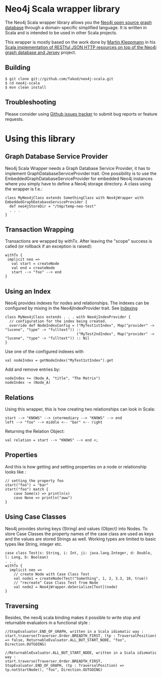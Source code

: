 Neo4j Scala wrapper library
=======================

The Neo4j Scala wrapper library allows you the [Neo4j open source graph database](http://neo4j.org/) through a
domain-specific simplified language. It is written in Scala and is intended
to be used in other Scala projects.

This wrapper is mostly based on the work done by [Martin Kleppmann](http://twitter.com/martinkl) in his [Scala implementation of RESTful JSON HTTP resources on top of the Neo4j graph database and Jersey](http://github.com/ept/neo4j-resources) project.


Building
--------

    $ git clone git://github.com/fakod/neo4j-scala.git
    $ cd neo4j-scala
    $ mvn clean install

Troubleshooting
---------------

Please consider using [Github issues tracker](http://github.com/fakod/neo4j-scala/issues) to submit bug reports or feature requests.


Using this library
==================

Graph Database Service Provider
------------------------------
Neo4j Scala Wrapper needs a Graph Database Service Provider, it has to implement GraphDatabaseServiceProvider trait.
One possibility is to use the EmbeddedGraphDatabaseServiceProvider for embedded Neo4j instances where you simply have to define a Neo4j storage directory.
A class using the wrapper is f.e.:

    class MyNeo4jClass extends SomethingClass with Neo4jWrapper with EmbeddedGraphDatabaseServiceProvider {
      def neo4jStoreDir = "/tmp/temp-neo-test"
      . . .
    }

Transaction Wrapping
--------------------
Transactions are wrapped by withTx. After leaving the "scope" success is called (or rollback if an exception is raised):

    withTx {
     implicit neo =>
       val start = createNode
       val end = createNode
       start --> "foo" --> end
    }

Using an Index
---------------------
Neo4j provides indexes for nodes and relationships. The indexes can be configured by mixing in the Neo4jIndexProvider trait. See [Indexing](http://docs.neo4j.org/chunked/stable/indexing.html)

    class MyNeo4jClass extends . . . with Neo4jIndexProvider {
      // configuration for the index being created.
      override def NodeIndexConfig = ("MyTest1stIndex", Map("provider" -> "lucene", "type" -> "fulltext")) ::
                                     ("MyTest2ndIndex", Map("provider" -> "lucene", "type" -> "fulltext")) :: Nil
    }

Use one of the configured indexes with

    val nodeIndex = getNodeIndex("MyTest1stIndex").get

Add and remove entries by:

    nodeIndex += (Node_A, "title", "The Matrix")
    nodeIndex -= (Node_A)

Relations
---------

Using this wrapper, this is how creating two relationships can look in Scala:

    start --> "KNOWS" --> intermediary --> "KNOWS" --> end
    left --> "foo" --> middle <-- "bar" <-- right

Returning the Relation Object:

    val relation = start --> "KNOWS" --> end <;

Properties
----------

And this is how getting and setting properties on a node or relationship looks like :

    // setting the property foo
    start("foo") = "bar"
    start("foo") match {
    	case Some(x) => println(x)
	    case None => println("aww")
    }

Using Case Classes
------------------
Neo4j provides storing keys (String) and values (Object) into Nodes. To store Case Classes the property names of the case class are used as keys and the values are stored Strings as well. Working types are limited to basic types like String, integer etc.

    case class Test(s: String, i: Int, ji: java.lang.Integer, d: Double, l: Long, b: Boolean)
    . . .
    withTx {
      implicit neo =>
        // create Node with Case Class Test
        val node1 = createNode(Test("Something", 1, 2, 3.3, 10, true))
        // "recreate" Case Class Test from Node
        val node2 = Neo4jWrapper.deSerialize[Test](node)
    }

Traversing
----------

Besides, the neo4j scala binding makes it possible to write stop and returnable evaluators in a functional style :

    //StopEvaluator.END_OF_GRAPH, written in a Scala idiomatic way :
    start.traverse(Traverser.Order.BREADTH_FIRST, (tp : TraversalPosition) => false, ReturnableEvaluator.ALL_BUT_START_NODE, "foo", Direction.OUTGOING)
    
    //ReturnableEvaluator.ALL_BUT_START_NODE, written in a Scala idiomatic way :
    start.traverse(Traverser.Order.BREADTH_FIRST, StopEvaluator.END_OF_GRAPH, (tp : TraversalPosition) => tp.notStartNode(), "foo", Direction.OUTGOING)


